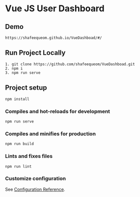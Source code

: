 # Vue JS User Dashboard

## Demo
```
https://shafeequeom.github.io/VueDashboad/#/
```

## Run Project Locally
```
1. git clone https://github.com/shafeequeom/VueDashboad.git
2. npm i
3. npm run serve
```

## Project setup
```
npm install
```

### Compiles and hot-reloads for development
```
npm run serve
```

### Compiles and minifies for production
```
npm run build
```

### Lints and fixes files
```
npm run lint
```

### Customize configuration
See [Configuration Reference](https://cli.vuejs.org/config/).

